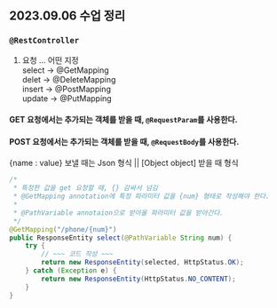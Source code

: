 ## 2023.09.06 수업 정리

### `@RestController`

1.  요청 ... 어떤 지정  
    select -> @GetMapping  
    delet -> @DeleteMapping  
    insert -> @PostMapping  
    update -> @PutMapping

#### <b>GET</b> 요청에서는 추가되는 객체를 받을 때, `@RequestParam`를 사용한다.

#### <b>POST</b> 요청에서는 추가되는 객체를 받을 때, `@RequestBody`를 사용한다.

{name : value} 보낼 때는 Json 형식 || [Object object] 받을 때 형식

```java
/*
 * 특정한 값을 get 요청할 때, {} 감싸서 넘김
 * @GetMapping annotation에 특정 파라미터 값을 {num} 형태로 작성해야 한다.
 *
 * @PathVariable annotaion으로 받아올 파라미터 값을 받아간다.
 */
@GetMapping("/phone/{num}")
public ResponseEntity select(@PathVariable String num) {
	try {
        // ~~~ 코드 작성 ~~~
		return new ResponseEntity(selected, HttpStatus.OK);
	} catch (Exception e) {
		return new ResponseEntity(HttpStatus.NO_CONTENT);
	}
}
```